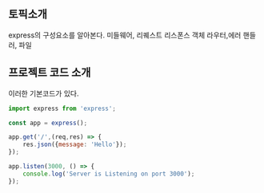 ## 토픽소개
express의 구성요소를 알아본다.
미들웨어, 리퀘스트 리스폰스 객체
라우터,에러 핸들러, 파일

## 프로젝트 코드 소개
이러한 기본코드가 있다.
```js
import express from 'express';

const app = express();

app.get('/',(req,res) => {
	res.json({message: 'Hello'});
});

app.listen(3000, () => {
	console.log('Server is Listening on port 3000');
});
```
